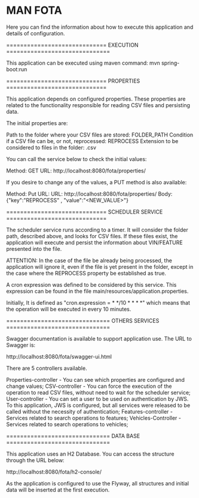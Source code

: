 # MAN FOTA

Here you can find the information about how to execute this application and details of configuration.

============================= EXECUTION ==============================

This application can be executed using maven command: mvn spring-boot:run

============================= PROPERTIES =============================

This application depends on configured properties. These properties are related to the functionality responsible for reading CSV files and persisting data.

The initial properties are:

Path to the folder where your CSV files are stored: FOLDER_PATH
Condition if a CSV file can be, or not, reprocessed: REPROCESS
Extension to be considered to files in the folder: .csv

You can call the service below to check the initial values:

Method: GET
URL: http://localhost:8080/fota/properties/

If you desire to change any of the values, a PUT method is also available:

Method: Put
URL: URL: http://localhost:8080/fota/properties/
Body: {"key":"REPROCESS" , "value":"<NEW_VALUE>"}


============================= SCHEDULER SERVICE =============================

The scheduler service runs according to a timer. It will consider the folder path, described above, and looks for CSV files. If these files exist, the application will execute and persist the information about VIN/FEATURE presented into the file.

ATTENTION: In the case of the file be already being processed, the application will ignore it, even if the file is yet present in the folder, except in the case where the REPROCESS property be established as true.

A cron expression was defined to be considered by this service. This expression can be found in the file main/resources/application.properties.

Initially, It is defined as "cron.expression = * */10 * * * *" which means that the operation will be executed in every 10 minutes.

============================== OTHERS SERVICES ==============================

Swagger documentation is available to support application use. The URL to Swagger is:

http://localhost:8080/fota/swagger-ui.html

There are 5 controllers available. 

Properties-controller - You can see which properties are configured and change values;
CSV-controller - You can force the execution of the operation to read CSV files, without need to wait for the scheduler service;
User-controller - You can set a user to be used on authentication by JWS. To this application, JWS is configured, but all services were released to be called without the necessity of authentication;
Features-controller - Services related to search operations to features;
Vehicles-Controller - Services related to search operations to vehicles;

============================== DATA BASE ==============================

This application uses an H2 Database. You can access the structure through the URL below: 

http://localhost:8080/fota/h2-console/

As the application is configured to use the Flyway, all structures and initial data will be inserted at the first execution.
